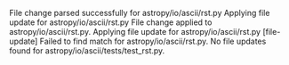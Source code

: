 File change parsed successfully for astropy/io/ascii/rst.py
Applying file update for astropy/io/ascii/rst.py
File change applied to astropy/io/ascii/rst.py.
Applying file update for astropy/io/ascii/rst.py
[file-update] Failed to find match for astropy/io/ascii/rst.py.
No file updates found for astropy/io/ascii/tests/test_rst.py.

